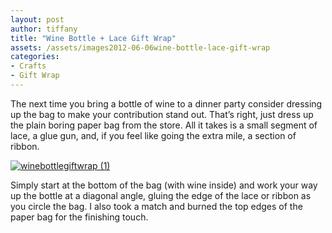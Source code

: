 ```yaml
---
layout: post
author: tiffany
title: "Wine Bottle + Lace Gift Wrap"
assets: /assets/images2012-06-06wine-bottle-lace-gift-wrap
categories: 
- Crafts
- Gift Wrap
---
```


The next time you bring a bottle of wine to a dinner party consider dressing up the bag to make your contribution stand out. That’s right, just dress up the plain boring paper bag from the store. All it takes is a small segment of lace, a glue gun, and, if you feel like going the extra mile, a section of ribbon.

[![](jekyll_uploads/2012/06/winebottlegiftwrap-1-575x382.jpg "winebottlegiftwrap (1)")](http://www.sweetpeonies.com/2012/06/wine-bottle-lace-gift-wrap/winebottlegiftwrap-1/)

Simply start at the bottom of the bag (with wine inside) and work your way up the bottle at a diagonal angle, gluing the edge of the lace or ribbon as you circle the bag. I also took a match and burned the top edges of the paper bag for the finishing touch.
